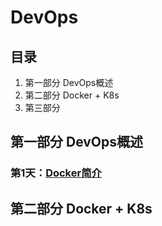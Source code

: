 # DevOps

## 目录

1. 第一部分 DevOps概述
2. 第二部分 Docker + K8s
3. 第三部分

## 第一部分 DevOps概述

### 第1天：[Docker简介](./1.1_Docker简介.md)

## 第二部分 Docker + K8s
